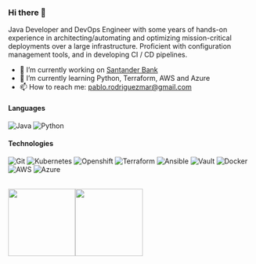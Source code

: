 ### Hi there 👋

Java Developer and DevOps Engineer with some years of hands-on experience in architecting/automating and optimizing mission-critical deployments over a large infrastructure. Proficient with configuration management tools, and in developing CI / CD pipelines.

- 🔭 I’m currently working on [Santander Bank](https://www.santander.pt)
- 🌱 I’m currently learning Python, Terraform, AWS and Azure
- 📫 How to reach me: pablo.rodriguezmar@gmail.com


#### Languages

![Java](https://img.shields.io/badge/-Java-fff?&logo=Java&logoColor=007396)
![Python](https://img.shields.io/badge/-Python-fff?&logo=Python&logoColor=007396) 


#### Technologies
![Git](https://img.shields.io/badge/-Git-fff?style=flat&logo=git)
![Kubernetes](https://img.shields.io/badge/-Kubernetes-fff?&logo=Kubernetes&logoColor=007396)
![Openshift](https://img.shields.io/badge/-OpenShift-fff?&logo=OpenShift&logoColor=007396)
![Terraform](https://img.shields.io/badge/-Terraform-fff?&logo=Terraform&logoColor=007396)
![Ansible](https://img.shields.io/badge/-Ansible-fff?&logo=Ansible&logoColor=007396)
![Vault](https://img.shields.io/badge/-Vault-fff?&logo=Vault&logoColor=007396)
![Docker](https://img.shields.io/badge/-Docker-fff?style=flat&logo=Docker)
![AWS](https://img.shields.io/badge/-AWS-fff?&logo=Amazon-AWS&logoColor=232F3E)
![Azure](https://img.shields.io/badge/-Azure-fff?&logo=Microsoft-Azure&logoColor=blue)

<br>
<a href="#">
<img height="137.3px" src="https://github-readme-stats.vercel.app/api?username=paruuy&hide_title=true&hide_border=true&show_icons=true&include_all_commits=true&count_private=true&line_height=21&text_color=000&icon_color=000&theme=graywhite" /><!-- wi*quL3fcV --><img height="137.3px" src="https://github-readme-stats.vercel.app/api/top-langs/?username=paruuy&hide=html&hide_title=true&hide_border=true&layout=compact&langs_count=7&exclude_repo=comp426&text_color=000&icon_color=ffftheme=graywhite" /></a>

<!--
**paruuy/paruuy** is a ✨ _special_ ✨ repository because its `README.md` (this file) appears on your GitHub profile.

Here are some ideas to get you started:

- 🔭 I’m currently working on ...
- 🌱 I’m currently learning ...
- 👯 I’m looking to collaborate on ...
- 🤔 I’m looking for help with ...
- 💬 Ask me about ...
- 📫 How to reach me: ...
- 😄 Pronouns: ...
- ⚡ Fun fact: ...
-->
